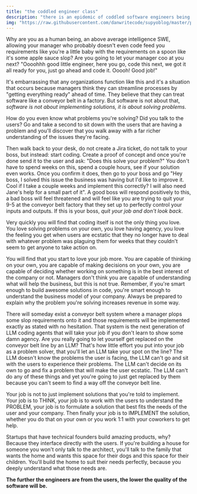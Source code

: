 ```yaml
---
title: "the coddled engineer class"
description: "there is an epidemic of coddled software engineers being fed requirements like they work on a conveyor belt resulting in souless software."
img: "https://raw.githubusercontent.com/danwritecode/supyoblog/master/public/img/tragedy_of_unchallenged.webp"
---
```

Why are you as a human being, an above average intelligence SWE, allowing your manager who probably doesn't even code feed you requirements like you're a little baby with the requirements on a spoon like it's some apple sauce slop? Are you going to let your manager coo at you next? "Oooohhh good little engineer, here you go, code this next, we got it all ready for you, just go ahead and code it. Ooooh! Good job!"

It's embarrassing that any organizations function like this and it's a situation that occurs because managers think they can streamline processes by "getting everything ready" ahead of time. They believe that they can treat software like a conveyor belt in a factory. But software is not about that, *software is not about implementing solutions, it is about solving problems*.

How do you even know what problems you're solving? Did you talk to the users? Go and take a second to sit down with the users that are having a problem and you'll discover that you walk away with a far richer understanding of the issues they're facing. 

Then walk back to your desk, do not create a Jira ticket, do not talk to your boss, but instead: start coding. Create a proof of concept and once you're done send it to the user and ask: "Does this solve your problem?" You don't have to spend weeks on this, spend a couple hours, see if your solution even works. Once you confirm it does, then go to your boss and go "Hey boss, I solved this issue the business was having but I'd like to improve it. Cool if I take a couple weeks and implement this correctly? I will also need Jane's help for a small part of it". A good boss will respond positively to this, a bad boss will feel threatened and will feel like you are trying to quit your 9-5 at the conveyor belt factory that they set up to perfectly control your inputs and outputs. If this is your boss, *quit your job and don't look back*. 

Very quickly you will find that coding itself is not the only thing you love. You love solving problems on your own, you love having agency, you love the feeling you get when users are ecstatic that they no longer have to deal with whatever problem was plaguing them for weeks that they couldn't seem to get anyone to take action on. 

You will find that you start to love your job more. You are capable of thinking on your own, you are capable of making decisions on your own, you are capable of deciding whether working on something is in the best interest of the company or not. Managers don't think you are capable of understanding what will help the business, but this is not true. Remember, if you're smart enough to build awesome solutions in code, you're smart enough to understand the business model of your company. Always be prepared to explain why the problem you're solving increases revenue in some way.

There will someday exist a conveyor belt system where a manager plops some slop requirements onto it and those requirements will be implemented exactly as stated with no hesitation. That system is the next generation of LLM coding agents that will take your job if you don't learn to show some damn agency. Are you really going to let yourself get replaced on the conveyor belt line by an LLM? That's how little effort you put into your job as a problem solver, that you'll let an LLM take your spot on the line? The LLM doesn't know the problems the user is facing, the LLM can't go and sit with the users to experience their problems. The LLM can't decide on its own to go and fix a problem that will make the user ecstatic. The LLM can't do any of these things and yet you're going to just get replaced by them because you can't seem to find a way off the conveyor belt line.

Your job is not to just implement solutions that you're told to implement. Your job is to THINK, your job is to work with the users to understand the PROBLEM, your job is to formulate a solution that best fits the needs of the user and your company. Then finally your job is to IMPLEMENT the solution, whether you do that on your own or you work 1:1 with your coworkers to get help.

Startups that have technical founders build amazing products, why? Because they interface directly with the users. If you're building a house for someone you won't only talk to the architect, you'll talk to the family that wants the home and wants this space for their dogs and this space for their children. You'll build the home to suit their needs perfectly, because you deeply understand what those needs are.

**The further the engineers are from the users, the lower the quality of the software will be.**

